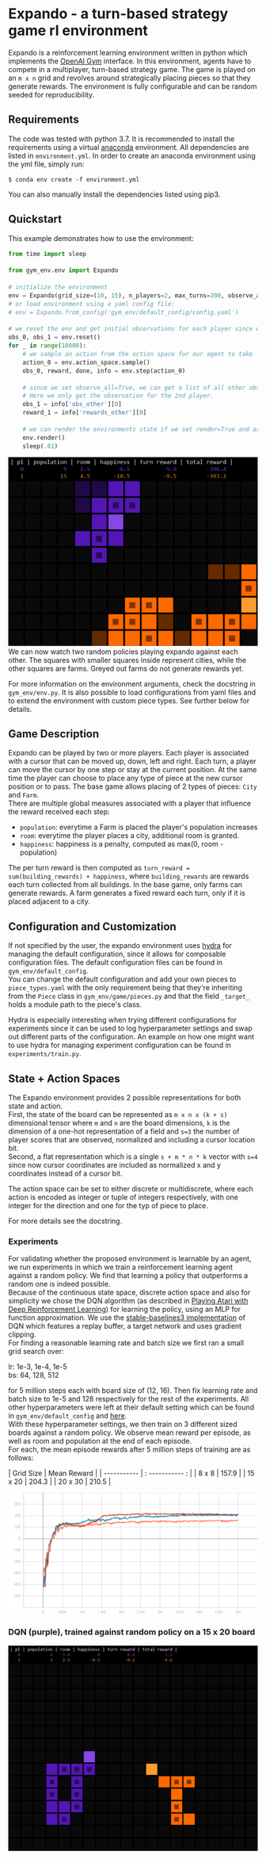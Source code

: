 # Expando - a turn-based strategy game rl environment

Expando is a reinforcement learning environment written in python which implements
the [OpenAI Gym](https://github.com/openai/gym) interface. In this environment, agents have to compete in a multiplayer,
turn-based strategy game. The game is played on an `m x n` grid and revolves around strategically placing pieces so that
they generate rewards. The environment is fully configurable and can be random seeded for reproducibility.

## Requirements

The code was tested with python 3.7. It is recommended to install the requirements using a
virtual [anaconda](https://www.anaconda.com/products/individual#Downloads) environment. All dependencies are listed in
`environment.yml`. In order to create an anaconda environment using the yml file, simply run:

```shell
$ conda env create -f environment.yml
```

You can also manually install the dependencies listed using pip3.

## Quickstart

This example demonstrates how to use the environment:

```python
from time import sleep

from gym_env.env import Expando

# initialize the environment
env = Expando(grid_size=(10, 15), n_players=2, max_turns=200, observe_all=True, render=True)
# or load environment using a yaml config file:
# env = Expando.from_config('gym_env/default_config/config.yaml')

# we reset the env and get initial observations for each player since we've set observer_all=True
obs_0, obs_1 = env.reset()
for _ in range(10000):
    # we sample an action from the action space for our agent to take
    action_0 = env.action_space.sample()
    obs_0, reward, done, info = env.step(action_0)

    # since we set observe_all=True, we can get a list of all other observations from the info dict 
    # Here we only get the observation for the 2nd player. 
    obs_1 = info['obs_other'][0]
    reward_1 = info['rewards_other'][0]

    # we can render the environments state if we set render=True and are using a 2D grid.
    env.render()
    sleep(.01)
```

![](res/img/expando_demo.gif)
We can now watch two random policies playing expando against each other. The squares with smaller squares inside
represent cities, while the other squares are farms. Greyed out farms do not generate rewards yet.

For more information on the environment arguments, check the docstring in `gym_env/env.py`. It is also possible to load
configurations from yaml files and to extend the environment with custom piece types. See further below for details.

## Game Description

Expando can be played by two or more players. Each player is associated with a cursor that can be moved up, down, left
and right. Each turn, a player can move the cursor by one step or stay at the current position. At the same time the
player can choose to place any type of piece at the new cursor position or to pass. The base game allows placing of 2
types of pieces: `City` and `Farm`.  
There are multiple global measures associated with a player that influence the reward received each step:

* `population`: everytime a Farm is placed the player's population increases
* `room`: everytime the player places a city, additional room is granted.
* `happiness`: happiness is a penalty, computed as max(0, room - population)

The per turn reward is then computed as `turn_reward = sum(building_rewards) + happiness`, where `building_rewards` are
rewards each turn collected from all buildings. In the base game, only farms can generate rewards. A farm generates a
fixed reward each turn, only if it is placed adjacent to a city.

## Configuration and Customization

If not specified by the user, the expando environment uses [hydra](https://github.com/facebookresearch/hydra) for
managing the default configuration, since it allows for composable configuration files. The default configuration files
can be found in `gym_env/default_config`.  
You can change the default configuration and add your own pieces to `piece_types.yaml` with the only requirement being
that they're inheriting from the `Piece` class in `gym_env/game/pieces.py` and that the field `_target_` holds a module
path to the piece's class.

Hydra is especially interesting when trying different configurations for experiments since it can be used to log
hyperparameter settings and swap out different parts of the configuration. An example on how one might want to use hydra
for managing experiment configuration can be found in `experiments/train.py`.

## State + Action Spaces

The Expando environment provides 2 possible representations for both state and action.  
First, the state of the board can be represented as `m x n x (k + s)` dimensional tensor where `m` and `n` are the board
dimensions, `k` is the dimension of a one-hot representation of a field and `s=3` the number of player scores that are
observed, normalized and including a cursor location bit.    
Second, a flat representation which is a single `s + m * n * k` vector with `s=4` since now cursor coordinates are
included as normalized x and y coordinates instead of a cursor bit.

The action space can be set to either discrete or multidiscrete, where each action is encoded as integer or tuple of
integers respectively, with one integer for the direction and one for the typ of piece to place.

For more details see the docstring.

### Experiments

For validating whether the proposed environment is learnable by an agent, we run experiments in which we train a
reinforcement learning agent against a random policy. We find that learning a policy that outperforms a random one is
indeed possible.  
Because of the continuous state space, discrete action space and also for simplicity we chose the DQN algorithm (as
described in [Playing Atari with Deep Reinforcement Learning](https://arxiv.org/pdf/1312.5602.pdf)) for learning the
policy, using an MLP for function approximation. We use
the [stable-baselines3 implementation](https://stable-baselines3.readthedocs.io/en/master/modules/dqn.html) of DQN which
features a replay buffer, a target network and uses gradient clipping.  
For finding a reasonable learning rate and batch size we first ran a small grid search over:

lr: 1e-3, 1e-4, 1e-5  
bs: 64, 128, 512

for 5 million steps each with board size of (12, 16). Then fix learning rate and batch size to 1e-5 and 128 respectively
for the rest of the experiments. All other hyperparameters were left at their default setting which can be found in
`gym_env/default_config` and [here](https://stable-baselines3.readthedocs.io/en/master/modules/dqn.html).  
With these hyperparameter settings, we then train on 3 different sized boards against a random policy. We observe mean
reward per episode, as well as room and population at the end of each episode.  
For each, the mean episode rewards after 5 million steps of training are as follows:

| Grid Size   | Mean Reward     |
| ----------- | : ----------- : |
| 8 x 8       | 157.9           |
| 15 x 20     | 204.3           |
| 20 x 30     | 210.5           |

![](res/img/rollout_ep_rew_mean_grid_sweep.svg)

### DQN (purple), trained against random policy on a 15 x 20 board

![](res/img/expando_demo_dqn.gif)
